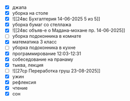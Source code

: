 - [x] джапа
- [x] уборка на столе
- [x] ![[24вс Бухгалтерия 14-06-2025 5 из 5]]
- [x] уборка бумаг со стеллажа
- [x] ![[24вс объяв-е о Мадана-мохане пр. 14-06-2025]]
- [ ] уборка подоконника в комнате
- [x] математика 3 класс
- [ ] уборка подоконника в кухне
- [x] программирование 12:03-12:31
- [x] собеседование на пранаму
- [x] тыква, лекция
- [ ] ![[27ср Переработка груш 23-08-2025]]
- [x] ужин
- [x] рефлексия
- [x] чтение
- [x] сон